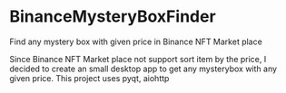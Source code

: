 # BinanceMysteryBoxFinder
Find any mystery box with given price in Binance NFT Market place

Since Binance NFT Market place not support sort item by the price, I decided to create an small desktop app to get any mysterybox with any given price.
This project uses pyqt, aiohttp
